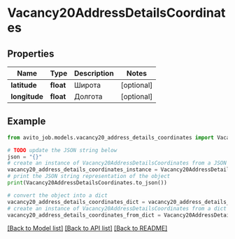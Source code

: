 # Vacancy20AddressDetailsCoordinates


## Properties

Name | Type | Description | Notes
------------ | ------------- | ------------- | -------------
**latitude** | **float** | Широта | [optional] 
**longitude** | **float** | Долгота | [optional] 

## Example

```python
from avito_job.models.vacancy20_address_details_coordinates import Vacancy20AddressDetailsCoordinates

# TODO update the JSON string below
json = "{}"
# create an instance of Vacancy20AddressDetailsCoordinates from a JSON string
vacancy20_address_details_coordinates_instance = Vacancy20AddressDetailsCoordinates.from_json(json)
# print the JSON string representation of the object
print(Vacancy20AddressDetailsCoordinates.to_json())

# convert the object into a dict
vacancy20_address_details_coordinates_dict = vacancy20_address_details_coordinates_instance.to_dict()
# create an instance of Vacancy20AddressDetailsCoordinates from a dict
vacancy20_address_details_coordinates_from_dict = Vacancy20AddressDetailsCoordinates.from_dict(vacancy20_address_details_coordinates_dict)
```
[[Back to Model list]](../README.md#documentation-for-models) [[Back to API list]](../README.md#documentation-for-api-endpoints) [[Back to README]](../README.md)


